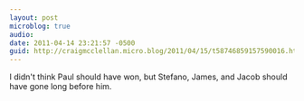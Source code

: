 ```yaml
---
layout: post
microblog: true
audio: 
date: 2011-04-14 23:21:57 -0500
guid: http://craigmcclellan.micro.blog/2011/04/15/t58746859157590016.html
---
```

I didn't think Paul should have won, but Stefano, James, and Jacob should have gone long before him.
